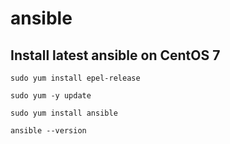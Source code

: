 # ansible

## Install latest ansible on CentOS 7

`sudo yum install epel-release`

`sudo yum -y update`

`sudo yum install ansible`

`ansible --version`
